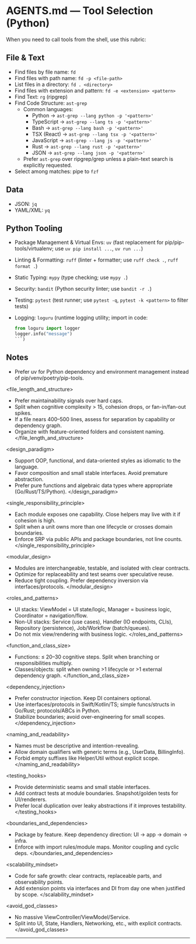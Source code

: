 # AGENTS.md — Tool Selection (Python)

When you need to call tools from the shell, use this rubric:

## File & Text

- Find files by file name: `fd`
- Find files with path name: `fd -p <file-path>`
- List files in a directory: `fd . <directory>`
- Find files with extension and pattern: `fd -e <extension> <pattern>`
- Find Text: `rg` (ripgrep)
- Find Code Structure: `ast-grep`
  - Common languages:
    - Python → `ast-grep --lang python -p '<pattern>'`
    - TypeScript → `ast-grep --lang ts -p '<pattern>'`
    - Bash → `ast-grep --lang bash -p '<pattern>'`
    - TSX (React) → `ast-grep --lang tsx -p '<pattern>'`
    - JavaScript → `ast-grep --lang js -p '<pattern>'`
    - Rust → `ast-grep --lang rust -p '<pattern>'`
    - JSON → `ast-grep --lang json -p '<pattern>'`
  - Prefer `ast-grep` over ripgrep/grep unless a plain-text search is explicitly requested.
- Select among matches: pipe to `fzf`

## Data

- JSON: `jq`
- YAML/XML: `yq`

## Python Tooling

- Package Management & Virtual Envs: `uv`
  (fast replacement for pip/pip-tools/virtualenv; use `uv pip install ...`, `uv run ...`)
- Linting & Formatting: `ruff`
  (linter + formatter; use `ruff check .`, `ruff format .`)
- Static Typing: `mypy`
  (type checking; use `mypy .`)
- Security: `bandit`
  (Python security linter; use `bandit -r .`)
- Testing: `pytest`
  (test runner; use `pytest -q`, `pytest -k <pattern>` to filter tests)
- Logging: `loguru`
  (runtime logging utility; import in code:

  ```python
  from loguru import logger
  logger.info("message")
  ```)

## Notes

- Prefer uv for Python dependency and environment management instead of pip/venv/poetry/pip-tools.


<file_length_and_structure>

- Prefer maintainability signals over hard caps.
- Split when cognitive complexity > 15, cohesion drops, or fan-in/fan-out spikes.
- If a file nears 400–500 lines, assess for separation by capability or dependency graph.
- Organize with feature-oriented folders and consistent naming.
</file_length_and_structure>

<design_paradigm>

- Support OOP, functional, and data-oriented styles as idiomatic to the language.
- Favor composition and small stable interfaces. Avoid premature abstraction.
- Prefer pure functions and algebraic data types where appropriate (Go/Rust/TS/Python).
</design_paradigm>

<single_responsibility_principle>

- Each module exposes one capability. Close helpers may live with it if cohesion is high.
- Split when a unit owns more than one lifecycle or crosses domain boundaries.
- Enforce SRP via public APIs and package boundaries, not line counts.
</single_responsibility_principle>

<modular_design>

- Modules are interchangeable, testable, and isolated with clear contracts.
- Optimize for replaceability and test seams over speculative reuse.
- Reduce tight coupling. Prefer dependency inversion via interfaces/protocols.
</modular_design>

<roles_and_patterns>

- UI stacks: ViewModel = UI state/logic, Manager = business logic, Coordinator = navigation/flow.
- Non-UI stacks: Service (use cases), Handler (IO endpoints, CLIs), Repository (persistence), Job/Workflow (batch/queues).
- Do not mix view/rendering with business logic.
</roles_and_patterns>

<function_and_class_size>

- Functions: ≤ 20–30 cognitive steps. Split when branching or responsibilities multiply.
- Classes/objects: split when owning >1 lifecycle or >1 external dependency graph.
</function_and_class_size>

<dependency_injection>

- Prefer constructor injection. Keep DI containers optional.
- Use interfaces/protocols in Swift/Kotlin/TS; simple funcs/structs in Go/Rust; protocols/ABCs in Python.
- Stabilize boundaries; avoid over-engineering for small scopes.
</dependency_injection>

<naming_and_readability>

- Names must be descriptive and intention-revealing.
- Allow domain qualifiers with generic terms (e.g., UserData, BillingInfo).
- Forbid empty suffixes like Helper/Util without explicit scope.
</naming_and_readability>

<testing_hooks>

- Provide deterministic seams and small stable interfaces.
- Add contract tests at module boundaries. Snapshot/golden tests for UI/renderers.
- Prefer local duplication over leaky abstractions if it improves testability.
</testing_hooks>

<boundaries_and_dependencies>

- Package by feature. Keep dependency direction: UI → app → domain → infra.
- Enforce with import rules/module maps. Monitor coupling and cyclic deps.
</boundaries_and_dependencies>

<scalability_mindset>

- Code for safe growth: clear contracts, replaceable parts, and observability points.
- Add extension points via interfaces and DI from day one when justified by scope.
</scalability_mindset>

<avoid_god_classes>

- No massive ViewController/ViewModel/Service.
- Split into UI, State, Handlers, Networking, etc., with explicit contracts.
</avoid_god_classes>

---
